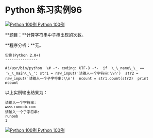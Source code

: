Python 练习实例96
=============

 [![Python 100例](../images/up.gif) Python 100例](python-100-examples.html)

**题目：**计算字符串中子串出现的次数。

**程序分析：**无。
```
实例(Python 2.0+)
---------------

#!/usr/bin/python  \# -*- coding: UTF-8 -*-  if  \_\_name\_\_ == '\_\_main\_\_': str1 = raw_input('请输入一个字符串:\\n')  str2 = raw_input('请输入一个子字符串:\\n')  ncount = str1.count(str2)  print  ncount
```
以上实例输出结果为：
```
请输入一个字符串:
www.runoob.com
请输入一个子字符串:
runoob
1
```
 [![Python 100例](../images/up.gif) Python 100例](python-100-examples.html)
